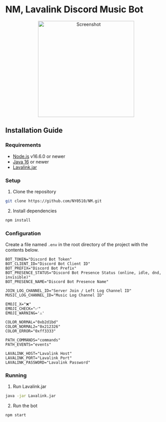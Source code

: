 # NM, Lavalink Discord Music Bot

<center><img src="https://media.discordapp.net/attachments/937373622614515732/1042340198073237525/image.png" width="300" height="300" alt="Screenshot"></center>

## Installation Guide

### Requirements

-   [Node.js](https://nodejs.org/) v16.6.0 or newer
-   [Java 16](https://adoptium.net/?variant=openjdk16&jvmVariant=hotspot) or newer
-   [Lavalink.jar](https://github.com/freyacodes/Lavalink/releases/latest)

### Setup

1.  Clone the repository

```sh
git clone https://github.com/NY0510/NM.git
```

2.  Install dependencies

```sh
npm install
```

### Configuration

Create a file named `.env` in the root directory of the project with the contents below.

```env
BOT_TOKEN="Discord Bot Token"
BOT_CLIENT_ID="Discord Bot Client ID"
BOT_PREFIX="Discord Bot Prefix"
BOT_PRESENCE_STATUS="Discord Bot Presence Status (online, idle, dnd, invisible)"
BOT_PRESENCE_NAME="Discord Bot Presence Name"

JOIN_LOG_CHANNEL_ID="Server Join / Left Log Channel ID"
MUSIC_LOG_CHANNEL_ID="Music Log Channel ID"

EMOJI_X="❌"
EMOJI_CHECK="✅"
EMOJI_WARNING='⚠️'

COLOR_NORMAL="0xb2d1bd"
COLOR_NORMAL2="0x212326"
COLOR_ERROR="0xff3333"

PATH_COMMANDS="commands"
PATH_EVENTS="events"

LAVALINK_HOST="Lavalink Host"
LAVALINK_PORT="Lavalink Port"
LAVALINK_PASSWORD="Lavalink Password"
```

### Running

1.  Run Lavalink.jar

```sh
java -jar Lavalink.jar
```

2.  Run the bot

```sh
npm start
```
